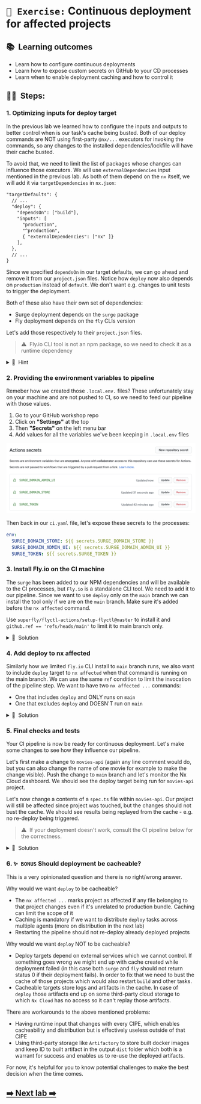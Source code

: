 # `📖 Exercise:` Continuous deployment for affected projects

## 📚&nbsp;&nbsp;**Learning outcomes**

- Learn how to configure continuous deployments
- Learn how to expose custom secrets on GitHub to your CD processes
- Learn when to enable deployment caching and how to control it

## 🏋️‍♀️&nbsp;&nbsp;Steps:

### 1. Optimizing inputs for deploy target

In the previous lab we learned how to configure the inputs and outputs to better control when is our task's cache being busted.
Both of our deploy commands are NOT using first-party `@nx/...` executors for invoking the commands, so any changes to the installed dependencies/lockfile will have their cache busted.

To avoid that, we need to limit the list of packages whose changes can influence those executors. We will use `externalDependencies` input mentioned in the previous lab. As both of them depend on the `nx` itself, we will add it via `targetDependencies` in `nx.json`:

```jsonc
"targetDefaults": {
  // ...
  "deploy": {
    "dependsOn": ["build"],
    "inputs": [
      "production",
      "^production",
      { "externalDependencies": ["nx" ]}
    ],
  },
  // ...
}
```

Since we specified `dependsOn` in our target defaults, we can go ahead and remove it from our `project.json` files. Notice how `deploy` now also depends on `production` instead of `default`. We don't want e.g. changes to unit tests to trigger the deployment.

Both of these also have their own set of dependencies:

- Surge deployment depends on the `surge` package
- Fly deployment depends on the `fly` CLIs version

Let's add those respectively to their `project.json` files.

> ⚠️&nbsp;&nbsp;Fly.io CLI tool is not an npm package, so we need to check it as a runtime dependency

<details>
<summary>🐳&nbsp;&nbsp;Hint</summary>

// apps/movies-app/project.json

```jsonc
"deploy": {
  // ...
  "inputs": [{ "externalDependencies": ["nx", "surge" ] }]
  // ...
}
```

// apps/movies-api/project.json

```jsonc
"deploy": {
  // ...
  "inputs": [{ "runtime": ["fly --version" ] }]
  // ...
}
```

</details>

### 2. Providing the environment variables to pipeline

Remeber how we created those `.local.env.` files? These unfortunately stay on your machine and are not pushed to CI, so we need to feed our pipeline with those values.

1. Go to your GitHub workshop repo
2. Click on **"Settings"** at the top
3. Then **"Secrets"** on the left menu bar
4. Add values for all the variables we've been keeping in `.local.env` files

![GitHub secrets](../assets/github-secrets.png)

Then back in our `ci.yaml` file, let's expose these secrets to the processes:

```yaml
env:
  SURGE_DOMAIN_STORE: ${{ secrets.SURGE_DOMAIN_STORE }}
  SURGE_DOMAIN_ADMIN_UI: ${{ secrets.SURGE_DOMAIN_ADMIN_UI }}
  SURGE_TOKEN: ${{ secrets.SURGE_TOKEN }}
```

### 3. Install Fly.io on the CI machine

The `surge` has been added to our NPM dependencies and will be available to the CI processes, but `Fly.io` is a standalone CLI tool. We need to add it to our pipeline. Since we want to use `deploy` only on the `main` branch we can install the tool only if we are on the `main` branch. Make sure it's added before the `nx affected` command.

Use `superfly/flyctl-actions/setup-flyctl@master` to install it and `github.ref == 'refs/heads/main'` to limit it to main branch only.

<details>
<summary>🐳&nbsp;&nbsp;Solution</summary>

```yaml
- name: Setup flyctl
  uses: superfly/flyctl-actions/setup-flyctl@master
  if: github.ref == 'refs/heads/main'
```

</details>

### 4. Add deploy to nx affected

Similarly how we limited `fly.io` CLI install to `main` branch runs, we also want to include `deploy` target to `nx affected` when that command is running on the main branch. We can use the same `ref` condition to limit the invocation of the pipeline step. We want to have two `nx affected ...` commands:

- One that includes `deploy` and ONLY runs on `main`
- One that excludes `deploy` and DOESN'T run on `main`

<details>
<summary>🐳&nbsp;&nbsp;Solution</summary>

```yaml
- run: npx nx affected -t lint test build e2e deploy
  if: github.ref == 'refs/heads/main'

- run: npx nx affected -t lint test build e2e
  if: github.ref != 'refs/heads/main'
```

</details>

### 5. Final checks and tests

Your CI pipeline is now be ready for continuous deployment. Let's make some changes to see how they influence our pipeline.

Let's first make a change to `movies-api` (again any line comment would do, but you can also change the name of one movie for example to make the change visible). Push the change to `main` branch and let's monitor the Nx Cloud dashboard. We should see the deploy target being run for `movies-api` project.

Let's now change a contents of a `spec.ts` file within `movies-api`. Our project will still be affected since project was touched, but the changes should not bust the cache. We should see results being replayed from the cache - e.g. no re-deploy being triggered.

> ⚠️&nbsp;&nbsp;If your deployment doesn't work, consult the CI pipeline below for the correctness.

<details>
<summary>🐳&nbsp;&nbsp;Solution</summary>

```yaml
name: CI

on:
  push:
    branches:
      - main
  pull_request:

env:
  SURGE_DOMAIN_STORE: ${{ secrets.SURGE_DOMAIN_STORE }}
  SURGE_TOKEN: ${{ secrets.SURGE_TOKEN }}
  FLY_API_TOKEN: ${{ secrets.FLY_API_TOKEN }}

permissions:
  actions: read
  contents: read

jobs:
  main:
    runs-on: ubuntu-latest
    steps:
      - uses: actions/checkout@v4
        with:
          fetch-depth: 0

      # This enables task distribution via Nx Cloud
      # - run: npx nx-cloud start-ci-run --distribute-on="3 linux-medium-js" --stop-agents-after="e2e-ci"

      # Cache node_modules
      - uses: actions/setup-node@v4
        with:
          node-version: 20
          cache: 'npm'

      - run: npm ci --legacy-peer-deps
      - run: npx playwright install --with-deps
      - uses: nrwl/nx-set-shas@v4

      - name: Setup flyctl
        uses: superfly/flyctl-actions/setup-flyctl@master
        if: github.ref == 'refs/heads/main'

      - run: npx nx affected -t lint test build e2e deploy
        if: github.ref == 'refs/heads/main'

      - run: npx nx affected -t lint test build e2e
        if: github.ref != 'refs/heads/main'
```

</details>

### 6. `✨ BONUS` Should deployment be cacheable?

This is a very opinionated question and there is no right/wrong answer.

Why would we want `deploy` to be cacheable?

- The `nx affected ...` marks project as affected if any file belonging to that project changes even if it's unrelated to production bundle. Caching can limit the scope of it
- Caching is mandatory if we want to distribute `deploy` tasks across multiple agents (more on distribution in the next lab)
- Restarting the pipeline should not re-deploy already deployed projects

Why would we want `deploy` NOT to be cacheable?

- Deploy targets depend on external services which we cannot control. If something goes wrong we might end up with cache created while deployment failed (in this case both `surge` and `fly` should not return status 0 if their deployment fails). In order to fix that we need to bust the cache of those projects which would also restart `build` and other tasks.
- Cacheable targets store logs and artifacts in the cache. In case of `deploy` those artifacts end up on some third-party cloud storage to which `Nx Cloud` has no access so it can't replay those artifacts.

There are workarounds to the above mentioned problems:

- Having runtime input that changes with every CIPE, which enables cacheability and distribution but is effectively useless outside of that CIPE
- Using third-party storage like `Artifactory` to store built docker images and keep ID to built artifact in the output `dist` folder which both is a warrant for success and enables us to re-use the deployed artifacts.

For now, it's helpful for you to know potential challenges to make the best decision when the time comes.

## [➡️ Next lab ➡️](.)
